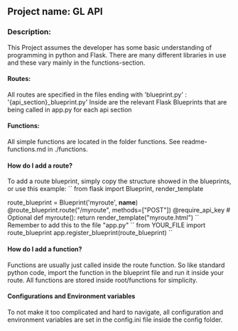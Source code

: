 ## Project name: GL API
### Description:
This Project assumes the developer has some basic understanding of programming in python and Flask.
There are many different libraries in use and these vary mainly in the functions-section.

#### Routes:
All routes are specified in the files ending with 'blueprint.py' : '{api_section}_blueprint.py'
Inside are the relevant Flask Blueprints that are being called in app.py for each api section

#### Functions:
All simple functions are located in the folder functions. See readme-functions.md in ./functions.

#### How do I add a route?
To add a route blueprint, simply copy the structure showed in the blueprints, or use this example:
´´
from flask import Blueprint, render_template

route_blueprint = Blueprint('myroute', __name__)
@route_blueprint.route("/myroute", methods=["POST"])
@require_api_key # Optional
def myroute():
    return render_template("myroute.html")
´´
Remember to add this to the file "app.py"
´´
from YOUR_FILE import route_blueprint
app.register_blueprint(route_blueprint)
´´

#### How do I add a function?
Functions are usually just called inside the route function.
So like standard python code, import the function in the blueprint file and run it inside your route.
All functions are stored inside root/functions for simplicity.

#### Configurations and Environment variables
To not make it too complicated and hard to navigate, all configuration and environment variables are set in the config.ini file inside the config folder.